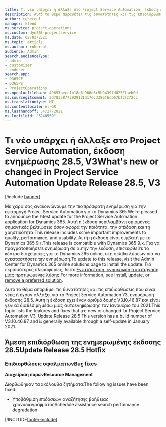 ```yaml
---
title: Τι νέο υπάρχει ή άλλαξε στο Project Service Automation, έκδοση ενημέρωσης 28.5 Hotfix, V3
description: Αυτό το θέμα παραθέτει τις δυνατότητες και τις επιδιορθώσεις που είναι διαθέσιμες για το Project Service Automation V3, έκδοση ενημέρωσης 28.5 Hotfix, V3.
author: ruhercul
manager: kfend
ms.service: project-operations
ms.custom: dyn365-projectservice
ms.date: 02/03/2021
ms.topic: article
ms.author: ruhercul
audience: Admin
search.audienceType:
- admin
- customizer
- enduser
search.app:
- D365CE
- D365PS
- ProjectOperations
ms.openlocfilehash: 49693becc1b18d6e966d6c5b94397d82587aeb0d
ms.sourcegitcommit: 3d78338773929121d17ec3386f6cb67bfb2272cc
ms.translationtype: HT
ms.contentlocale: el-GR
ms.lasthandoff: 04/27/2021
ms.locfileid: "5948559"
---
```

# <a name="whats-new-or-changed-in-project-service-automation-update-release-285-v3"></a><span data-ttu-id="7755e-103">Τι νέο υπάρχει ή άλλαξε στο Project Service Automation, έκδοση ενημέρωσης 28.5, V3</span><span class="sxs-lookup"><span data-stu-id="7755e-103">What's new or changed in Project Service Automation Update Release 28.5, V3</span></span>

[!include [banner](../includes/psa-now-project-operations.md)]

<span data-ttu-id="7755e-104">Με χαρά σας ανακοινώνουμε την πιο πρόσφατη ενημέρωση για την εφαρμογή Project Service Automation για το Dynamics 365.</span><span class="sxs-lookup"><span data-stu-id="7755e-104">We’re pleased to announce the latest update for the Project Service Automation application for Dynamics 365.</span></span> <span data-ttu-id="7755e-105">Αυτή η έκδοση περιλαμβάνει ορισμένες σημαντικές βελτιώσεις όσον αφορά την ποιότητα, την απόδοση και τη χρηστικότητα.</span><span class="sxs-lookup"><span data-stu-id="7755e-105">This release includes some important improvements to quality, performance, and usability.</span></span> <span data-ttu-id="7755e-106">Αυτή η έκδοση είναι συμβατή με το Dynamics 365 9.x.</span><span class="sxs-lookup"><span data-stu-id="7755e-106">This release is compatible with Dynamics 365 9.x.</span></span> <span data-ttu-id="7755e-107">Για να πραγματοποιήσετε ενημέρωση σε αυτήν την έκδοση, επισκεφθείτε το κέντρο διαχείρισης για το Dynamics 365 online, στη σελίδα λύσεων για να εγκαταστήσετε την ενημέρωση.</span><span class="sxs-lookup"><span data-stu-id="7755e-107">To update to this release, visit the Admin Center for Dynamics 365 online solutions page to install the update.</span></span> <span data-ttu-id="7755e-108">Για περισσότερες πληροφορίες, δείτε [Εγκατάσταση, ενημέρωση ή κατάργηση μιας προτιμώμενης λύσης](/power-platform/admin/install-remove-preferred-solution).</span><span class="sxs-lookup"><span data-stu-id="7755e-108">For more information, see [Install, update, or remove a preferred solution](/power-platform/admin/install-remove-preferred-solution).</span></span>

<span data-ttu-id="7755e-109">Αυτό το θέμα απαριθμεί τις δυνατότητες και τις επιδιορθώσεις που είναι νέες ή έχουν αλλάξει για το Project Service Automation V3, ενημέρωση έκδοσης 28.5. Αυτή η έκδοση έχει έναν αριθμό δομής V3.10.46.87 και είναι γενικά διαθέσιμη μέσω μιας αυτοενημέρωσης τον Ιανουάριο του 2021.</span><span class="sxs-lookup"><span data-stu-id="7755e-109">This topic lists the features and fixes that are new or changed for Project Service Automation V3, Update Release 28.5 This version has a build number of V3.10.46.87 and is generally available through a self-update in January 2021.</span></span>

## <a name="update-release-285-hotfix"></a><span data-ttu-id="7755e-110">Άμεση επιδιόρθωση της ενημερωμένης έκδοσης 28.5</span><span class="sxs-lookup"><span data-stu-id="7755e-110">Update Release 28.5 Hotfix</span></span>

### <a name="bug-fixes"></a><span data-ttu-id="7755e-111">Επιδιορθώσεις σφαλμάτων</span><span class="sxs-lookup"><span data-stu-id="7755e-111">Bug fixes</span></span>

<span data-ttu-id="7755e-112">**Διαχείριση πόρων**</span><span class="sxs-lookup"><span data-stu-id="7755e-112">**Resource Management**</span></span>

<span data-ttu-id="7755e-113">Διορθώθηκαν τα ακόλουθα ζητήματα:</span><span class="sxs-lookup"><span data-stu-id="7755e-113">The following issues have been fixed:</span></span>

- <span data-ttu-id="7755e-114">Υποβάθμιση επιδόσεων αναζήτησης βοήθειας χρονοδιαγράμματος</span><span class="sxs-lookup"><span data-stu-id="7755e-114">Schedule assistance search performance degradation</span></span>



[!INCLUDE[footer-include](../includes/footer-banner.md)]